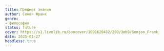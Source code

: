 ```yaml
---
title: Предмет знания
author: Семен Франк
genre:
- философия
status: future
cover: https://s1.livelib.ru/boocover/1001620482/200/3eb9/Semjon_Frank__Predmet_znaniya._Dusha_cheloveka.jpg
date: 2025-01-27
headless: true
---
```


